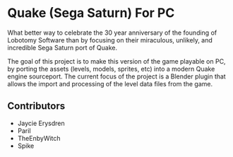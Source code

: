 # Quake (Sega Saturn) For PC

What better way to celebrate the 30 year anniversary of the founding of Lobotomy Software than by focusing on their miraculous, unlikely, and incredible Sega Saturn port of Quake.

The goal of this project is to make this version of the game playable on PC, by porting the assets (levels, models, sprites, etc) into a modern Quake engine sourceport. The current focus of the project is a Blender plugin that allows the import and processing of the level data files from the game.

## Contributors

- Jaycie Erysdren
- Paril
- TheEnbyWitch
- Spike